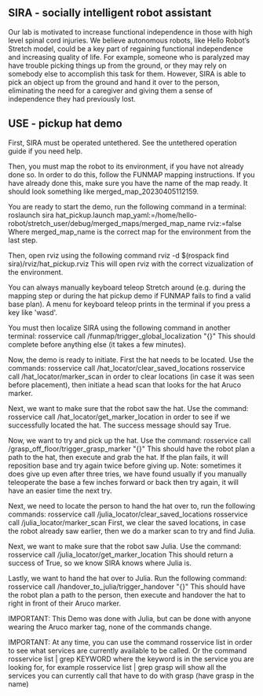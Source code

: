 SIRA - socially intelligent robot assistant
--------------------------------
Our lab is motivated to increase functional independence in those with high level spinal cord injuries.  We believe autonomous robots, like Hello Robot’s Stretch model, could be a key part of regaining functional independence and increasing quality of life.  For example, someone who is paralyzed may have trouble picking things up from the ground, or they may rely on somebody else to accomplish this task for them.  However, SIRA is able to pick an object up from the ground and hand it over to the person, eliminating the need for a caregiver and giving them a sense of independence they had previously lost.

USE - pickup hat demo
--------------------------------
First, SIRA must be operated untethered.  See the untethered operation guide if you need help.

Then, you must map the robot to its environment, if you have not already done so.  In order to do this, follow the FUNMAP mapping instructions.  If you have already done this, make sure you have the name of the map ready.  It should look something like merged_map_20230405112159.  

You are ready to start the demo, run the following command in a terminal: 
roslaunch sira hat_pickup.launch map_yaml:=/home/hello-robot/stretch_user/debug/merged_maps/merged_map_name rviz:=false 
Where merged_map_name is the correct map for the environment from the last step. 

Then, open rviz using the following command 
rviz -d $(rospack find sira)/rviz/hat_pickup.rviz 
This will open rviz with the correct vizualization of the environment. 

You can always manually keyboard teleop Stretch around (e.g. during the mapping step or during the hat pickup demo if FUNMAP fails to find a valid base plan). A menu for keyboard teleop prints in the terminal if you press a key like 'wasd'. 

You must then localize SIRA using the following command in another terminal: 
rosservice call /funmap/trigger_global_localization "{}" 
This should complete before anything else (it takes a few minutes). 

Now, the demo is ready to initiate.  First the hat needs to be located.  Use the commands: 
rosservice call /hat_locator/clear_saved_locations 
rosservice call /hat_locator/marker_scan 
in order to clear locations (in case it was seen before placement), then initiate a head scan that looks for the hat Aruco marker.   

Next, we want to make sure that the robot saw the hat.  Use the command: 
rosservice call /hat_locator/get_marker_location 
in order to see if we successfully located the hat.  The success message should say True. 

Now, we want to try and pick up the hat.  Use the command: 
rosservice call /grasp_off_floor/trigger_grasp_marker "{}" 
This should have the robot plan a path to the hat, then execute and grab the hat.  If the plan fails, it will reposition base and try again twice before giving up.  Note: sometimes it does give up even after three tries, we have found usually if you manually teleoperate the base a few inches forward or back then try again, it will have an easier time the next try. 

Next, we need to locate the person to hand the hat over to, run the following commands: 
rosservice call /julia_locator/clear_saved_locations 
rosservice call /julia_locator/marker_scan 
First, we clear the saved locations, in case the robot already saw earlier, then we do a marker scan to try and find Julia. 

Next, we want to make sure that the robot saw Julia.  Use the command: 
rosservice call /julia_locator/get_marker_location 
    This should return a success of True, so we know SIRA knows where Julia is. 

Lastly, we want to hand the hat over to Julia.  Run the following command: 
rosservice call /handover_to_julia/trigger_handover "{}" 
This should have the robot plan a path to the person, then execute and handover the hat to right in front of their Aruco marker. 

IMPORTANT: This Demo was done with Julia, but can be done with anyone wearing the Aruco marker tag, none of the commands change. 

IMPORTANT: At any time, you can use the command 
rosservice list 
in order to see what services are currently available to be called. Or the command 
rosservice list | grep KEYWORD 
where the keyword is in the service you are looking for, for example 
rosservice list | grep grasp 
will show all the services you can currently call that have to do with grasp (have grasp in the name) 


